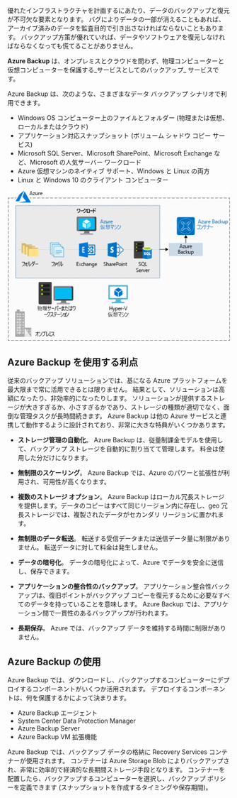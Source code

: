 優れたインフラストラクチャを計画するにあたり、データのバックアップと復元が不可欠な要素となります。 バグによりデータの一部が消えることもあれば、アーカイブ済みのデータを監査目的で引き出さなければならないこともあります。 バックアップ方策が優れていれば、データやソフトウェアを復元しなければならなくなっても慌てることがありません。

**Azure Backup** は、オンプレミスとクラウドを問わず、物理コンピューターと仮想コンピューターを保護する_サービスとしてのバックアップ_ サービスです。

Azure Backup は、次のような、さまざまなデータ バックアップ シナリオで利用できます。

- Windows OS コンピューター上のファイルとフォルダー (物理または仮想、ローカルまたはクラウド)
- アプリケーション対応スナップショット (ボリューム シャドウ コピー サービス)
- Microsoft SQL Server、Microsoft SharePoint、Microsoft Exchange など、Microsoft の人気サーバー ワークロード
- Azure 仮想マシンのネイティブ サポート、Windows と Linux の両方
- Linux と Windows 10 のクライアント コンピューター

![フォルダー、ファイル、Exchange、SharePoint、SQL Server など、Azur 仮想マシンからのさまざまなワークロードを格納するために使用されている Azure Backup Vault を示す図。](../media/6-backup-server.png)

## <a name="advantages-of-using-azure-backup"></a>Azure Backup を使用する利点

従来のバックアップ ソリューションでは、基になる Azure プラットフォームを最大限まで常に活用できるとは限りません。 結果として、ソリューションは高額になったり、非効率的になったりします。 ソリューションが提供するストレージが大きすぎるか、小さすぎるかであり、ストレージの種類が適切でなく、面倒な管理タスクが長時間続きます。 Azure Backup は他の Azure サービスと連携して動作するように設計されており、非常に大きな特典がいくつかあります。

- **ストレージ管理の自動化**。 Azure Backup は、従量制課金モデルを使用して、バックアップ ストレージを自動的に割り当てて管理します。 料金は使用した分だけになります。

- **無制限のスケーリング**。 Azure Backup では、Azure のパワーと拡張性が利用され、可用性が高くなります。

- **複数のストレージ オプション**。 Azure Backup はローカル冗長ストレージを提供します。データのコピーはすべて同じリージョン内に存在し、geo 冗長ストレージでは、複製されたデータがセカンダリ リージョンに置かれます。

- **無制限のデータ転送**。 転送する受信データまたは送信データ量に制限がありません。 転送データに対して料金は発生しません。

- **データの暗号化**。 データの暗号化によって、Azure でデータを安全に送信し、保存できます。

- **アプリケーションの整合性のバックアップ**。 アプリケーション整合性バックアップは、復旧ポイントがバックアップ コピーを復元するために必要なすべてのデータを持っていることを意味します。 Azure Backup では、アプリケーション間で一貫性のあるバックアップが行われます。

- **長期保存**。 Azure では、バックアップ データを維持する時間に制限がありません。

## <a name="using-azure-backup"></a>Azure Backup の使用

Azure Backup では、ダウンロードし、バックアップするコンピューターにデプロイするコンポーネントがいくつか活用されます。 デプロイするコンポーネントは、何を保護するかによって決まります。

- Azure Backup エージェント
- System Center Data Protection Manager
- Azure Backup Server
- Azure Backup VM 拡張機能

Azure Backup では、バックアップ データの格納に Recovery Services コンテナーが使用されます。 コンテナーは Azure Storage Blob によりバックアップされ、非常に効率的で経済的な長期間ストレージ手段となります。 コンテナーを配置したら、バックアップするコンピューターを選択し、バックアップ ポリシーを定義できます (スナップショットを作成するタイミングや保存期間)。